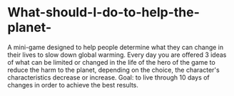 # What-should-I-do-to-help-the-planet-
A mini-game designed to help people determine what they can change in their lives to slow down global warming. Every day you are offered 3 ideas of what can be limited or changed in the life of the hero of the game to reduce the harm to the planet, depending on the choice, the character's characteristics decrease or increase. Goal: to live through 10 days of changes in order to achieve the best results.
